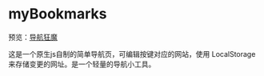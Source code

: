 # myBookmarks
预览：[导航狂魔](https://uiao.info/myBookmarks/)

这是一个原生js自制的简单导航页，可编辑按键对应的网站，使用 LocalStorage 来存储变更的网址。是一个轻量的导航小工具。
